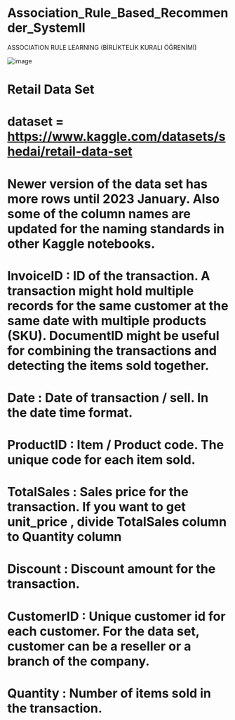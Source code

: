 # Association_Rule_Based_Recommender_SystemII
ASSOCIATION RULE LEARNING (BİRLİKTELİK KURALI ÖĞRENİMİ)

![image](https://github.com/furkansukan/Association_Rule_Based_Recommender_SystemII/assets/115731123/c7a6e012-6cd5-4635-8180-92ff8ccf5b18)


# Retail Data Set
# dataset = https://www.kaggle.com/datasets/shedai/retail-data-set

# Newer version of the data set has more rows until 2023 January. Also some of the column names are updated for the naming standards in other Kaggle notebooks.

# InvoiceID : ID of the transaction. A transaction might hold multiple records for the same customer at the same date with multiple products (SKU). DocumentID might be useful for combining the transactions and detecting the items sold together.
# Date : Date of transaction / sell. In the date time format.
# ProductID : Item / Product code. The unique code for each item sold.
# TotalSales : Sales price for the transaction. If you want to get unit_price , divide TotalSales column to Quantity column
# Discount : Discount amount for the transaction.
# CustomerID : Unique customer id for each customer. For the data set, customer can be a reseller or a branch of the company.
# Quantity : Number of items sold in the transaction.
